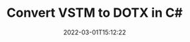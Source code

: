 ---
############################# Static ############################
layout: "auto-gen-conversion"
date: 2022-03-01T15:12:22
draft: false
otherformats: doc docm docx dot dotm dotx epub md odt ott pdf rtf tex txt vdx vsdm vsdx vssm vssx vstm vstx vsx vtx xps
breadcrumb: VSTM to DOTX in C#

############################# Head ############################
head_title: "VSTM to DOTX Converter in C#"
head_description: "Convert VSTM to DOTX in .NET using a few lines of code. Use the GroupDocs Document Conversion API to convert over 160 file formats."

############################# Header ############################
title: "Convert VSTM to DOTX in C#"
description: "VSTM to DOTX conversion with a few lines of .NET code"
bg_image: "https://cms.admin.containerize.com/templates/aspose/App_Themes/V3/images/bg/header1.png"
bg_overlay: false
button:
    enable: true

############################# SubMenu ############################
submenu:
    enable: true

    left:
        img_alt: "GroupDocs.Conversion for .NET"
        image: "https://cms.admin.containerize.com/templates/groupdocs/images/product-logos/90x90-noborder/groupdocs-conversion-net.png"
        product: "GroupDocs.Conversion"
        platform: ".NET"

    

############################# About ############################
about:
    enable: true
    title: "About GroupDocs.Conversion для .NET API"
    content: |
        [GroupDocs.Conversion for .NET](https://products.groupdocs.com/conversion/net/) can be used to convert Microsoft Word, Excel, PowerPoint, PDF, Visio and other formats. GroupDocs.Conversion is a standalone API that is suitable for back-end and internal systems where high performance is required. It does not depend on any software such as Microsoft or Open Office.
    

overview:
    enable: true
    content: |
        Convert your VSTM files to DOTX in .NET easily. You can use just a couple of C# code lines in any platform of your choice like - Windows, Linux, macOS.
        You can try VSTM to DOTX conversion for free and evaluate conversion results quality.
        Along with simple file conversion scenarios you can try more advanced options for loading source VSTM file and for saving output DOTX result. 
        
        For example, for the source VSTM file you may use the following load options:

        * auto-detect file format;
        * specify password for protected files (if file format supports it);
        * replace missing fonts to preserve document appearance.
        
        There are also advanced convert options for the DOTX file:

        * convert specific document page or page range;
        * add a watermark to the converted DOTX file.

        Once conversion is completed you can save your DOTX file to the local file path or any third-party storage like FTP, Amazon S3, Google Drive, Dropbox etc.
        Please note - to convert VSTM to DOTX there is no need for any additional software installed - like MS Office, Open Office, Adobe Acrobat Reader etc. 


############################# Steps ############################
steps:
    enable: true
    title_left: "Steps to convert VSTM to DOTX in C#"
    content_left: |
        [GroupDocs.Conversion](https://products.groupdocs.com/conversion/net/) makes it easy for developers to convert a VSTM file to DOTX with a few lines of code.

        * Create an instance of the Converter class and provide the file VSTM with the full path
        * Create and set ConvertOptions for DOTX type.
        * Call the Converter.Convert method and pass the full path and format (DOTX) as a parameter
        
    title_right: "System Requirements"
    content_right: |
        Basic conversion with GroupDocs.Conversion for .NET can be done in just a few simple steps. Our APIs are supported on all major platforms and operating systems. Before executing the code below, make sure you have the following prerequisites installed on your system.

        * Operating systems: Microsoft Windows, Linux, MacOS
        * Development environments: Microsoft Visual Studio, Xamarin, MonoDevelop
        * Frameworks: .NET Framework, .NET Standard, .NET Core, Mono
        * Get the latest GroupDocs.Conversion for .NET from [Nuget](https://www.nuget.org/packages/groupdocs.conversion)
        
    code: |
        ```cs
        // Load VSTM file
        var converter = new GroupDocs.Conversion.Converter("template.vstm");
        // Set conversion parameters for DOTX format
        var convertOptions = converter.GetPossibleConversions()["dotx"].ConvertOptions;
        // Convert to DOTX format
        converter.Convert("output.dotx", convertOptions);        
        ```
        
demos:
    enable: true
    title: "VSTM to DOTX Live Demo"
    content: |
       Convert VSTM to DOTX now by visiting the [GroupDocs.Conversion App](https://products.groupdocs.app/conversion/family) website. Online demo has the following advantages
          

more_formats:
    enable: true
    title: "Other supported transformations VSTM"
    content: "You can also convert VSTM to many other file formats. Please see the list below."
       
       
back_to_top:
    enable: true
---